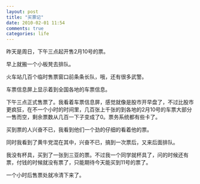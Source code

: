 ```yaml
---
layout: post
title: "买票记"
date: 2010-02-01 11:54
comments: true
categories: life
---
```


昨天是周日，下午三点起开售2月10号的票。 

早上就搬一个小板凳去排队。 

火车站几百个临时售票窗口前条条长队，哦，还有很多武警。 

车票信息屏上显示着到全国各地的车票信息。 

下午三点正式售票了。我看着车票信息屏，感觉就像是股市开早盘了，不过比股市更疯狂，在不一个小时的时间里，几百张上千张的到各地的2月10号的车票大部分一售而空，剩余票数从几百一下子变成了0。票务系统都有些卡了。 

买到票的人兴奋不已，我看到他们一个劲的仔细的看着他的票。 

同时我看到了黄牛党混在其中，兴奋不已，搞到一次票后，又来后面排队。 

我没有杯具，买到了一张到三亚的票。不过我一个同学就杯具了，问的时候还有票，付钱的时候就没有票了，只能期待今天能买到11号的票了。 

一个小时后售票处就冷清下来了。
